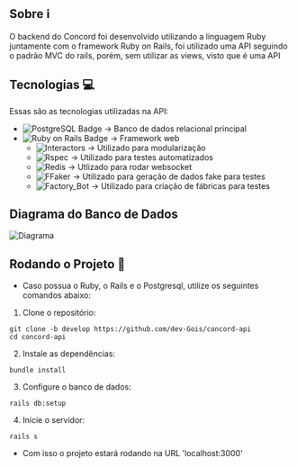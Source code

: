 ## Sobre ℹ️
O backend do Concord foi desenvolvido utilizando a linguagem Ruby juntamente com o framework Ruby on Rails, foi utilizado uma API seguindo o padrão MVC do rails, porém, sem utilizar as views, visto que é uma API

## Tecnologias 💻
Essas são as tecnologias utilizadas na API:
- ![PostgreSQL Badge](https://img.shields.io/badge/PostgreSQL-4169E1?logo=postgresql&logoColor=fff&style=for-the-badge) -> Banco de dados relacional principal
- ![Ruby on Rails Badge](https://img.shields.io/badge/Ruby%20on%20Rails-D30001?logo=rubyonrails&logoColor=fff&style=for-the-badge) -> Framework web
  - ![Interactors](https://img.shields.io/badge/interactors-%23CC342D.svg?style=for-the-badge&logo=rubygems&logoColor=white) -> Utilizado para modularização
  - ![Rspec](https://img.shields.io/badge/rspec-%23CC342D.svg?style=for-the-badge&logo=rubygems&logoColor=white) -> Utilizado para testes automatizados
  - ![Redis](https://img.shields.io/badge/redis-%23DD0031.svg?style=for-the-badge&logo=redis&logoColor=white) -> Utlizado para rodar websocket
  - ![FFaker](https://img.shields.io/badge/ffaker-%23CC342D.svg?style=for-the-badge&logo=rubygems&logoColor=white) -> Utilizado para geração de dados fake para testes
  - ![Factory_Bot](https://img.shields.io/badge/factory_bot-%23CC342D.svg?style=for-the-badge&logo=rubygems&logoColor=white) -> Utilizado para criação de fábricas para testes

## Diagrama do Banco de Dados

![Diagrama](https://github.com/user-attachments/assets/eaffb0e0-1e5b-4b50-bd9c-22db13ea2ad3)

  
## Rodando o Projeto 🚀

- Caso possua o Ruby, o Rails e o Postgresql, utilize os seguintes comandos abaixo:

1. Clone o repositório:
```
git clone -b develop https://github.com/dev-Gois/concord-api
cd concord-api
```
2. Instale as dependências:

```
bundle install
```

3. Configure o banco de dados:

```
rails db:setup
```

4. Inicie o servidor:

```
rails s
```

- Com isso o projeto estará rodando na URL 'localhost:3000'

